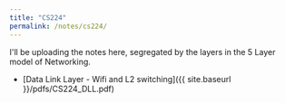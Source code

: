 ```yaml
---
title: "CS224"
permalink: /notes/cs224/
---
```


I'll be uploading the notes here, segregated by the layers in the 5 Layer model of Networking.
- [Data Link Layer - Wifi and L2 switching]({{ site.baseurl }}/pdfs/CS224_DLL.pdf)